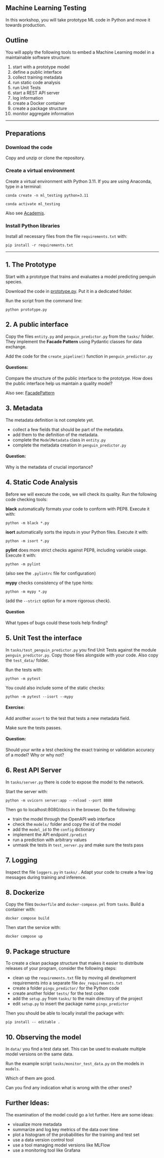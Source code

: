 
## Machine Learning Testing

In this workshop, you will take prototype ML code in Python and move it towards production.

## Outline

You will apply the following tools to embed a Machine Learning model in a maintainable software structure:

1. start with a prototype model
2. define a public interface
3. collect training metadata
4. run static code analysis
5. run Unit Tests
6. start a REST API server
7. log information
8. create a Docker container
9. create a package structure
10. monitor aggregate information

----

## Preparations

### Download the code

Copy and unzip or clone the repository.

### Create a virtual environment

Create a virtual environment with Python 3.11.
If you are using Anaconda, type in a terminal:

    conda create -n ml_testing python=3.11

    conda activate ml_testing

Also see [Academis](http://www.academis.eu/advanced_python/getting_started/virtualenv.html).

### Install Python libraries

Install all necessary files from the file `requirements.txt` with:

    pip install -r requirements.txt

----

## 1. The Prototype

Start with a prototype that trains and evaluates a model predicting penguin species.

Download the code in [prototype.py](prototype.py).
Put it in a dedicated folder.

Run the script from the command line:

    python prototype.py


## 2. A public interface

Copy the files `entity.py` and `penguin_predictor.py` from the `tasks/` folder.
They implement the **Facade Pattern** using Pydantic classes for data exchange.

Add the code for the `create_pipeline()` function in `penguin_predictor.py`

#### Questions:

Compare the structure of the public interface to the prototype.
How does the public interface help us maintain a quality model?

Also see: [FacadePattern](https://sourcemaking.com/design_patterns/facade)


## 3. Metadata

The metadata definition is not complete yet.

* collect a few fields that should be part of the metadata.
* add them to the definition of the metadata.
* complete the `ModelMetadata` class in `entity.py`
* complete the metadata creation in `penguin_predictor.py`

#### Question:

Why is the metadata of crucial importance?


## 4. Static Code Analysis

Before we will execute the code, we will check its quality.
Run the following code checking tools:

**black** automatically formats your code to conform with PEP8.
Execute it with:

    python -m black *.py

**isort** automatically sorts the inputs in your Python files.
Execute it with:

    python -m isort *.py

**pylint** does more strict checks against PEP8, including variable usage.
Execute it with:

    python -m pylint

(also see the `.pylintrc` file for configuration)

**mypy** checks consistency of the type hints:

    python -m mypy *.py

(add the `--strict` option for a more rigorous check).

#### Question

What types of bugs could these tools help finding?


## 5. Unit Test the interface

In `tasks/test_penguin_predictor.py` you find Unit Tests against the module `penguin_predictor.py`.
Copy those files alongside with your code.
Also copy the `test_data/` folder.

Run the tests with:

    python -m pytest

You could also include some of the static checks:

    python -m pytest --isort --mypy

#### Exercise:

Add another `assert` to the test that tests a new metadata field.

Make sure the tests passes.

#### Question:

Should your write a test checking the exact training or validation accuracy of a model? Why or why not?


## 6. Rest API Server

In `tasks/server.py` there is code to expose the model to the network.

Start the server with:

    python -m uvicorn server:app --reload --port 8080

Then go to localhost:8080/docs in the browser.
Do the following:

* train the model through the OpenAPI web interface
* check the `models/` folder and copy the id of the model
* add the `model_id` to the `config` dictionary 
* implement the API endpoint `/predict`
* run a prediction with arbitrary values
* unmask the tests in `test_server.py` and make sure the tests pass


## 7. Logging

Inspect the file `loggers.py` in `tasks/` .
Adapt your code to create a few log messages during training and inference.


## 8. Dockerize

Copy the files `Dockerfile` and `docker-compose.yml` from `tasks`.
Build a container with:

    docker compose build

Then start the service with:

    docker compose up


## 9. Package structure

To create a clean package structure that makes it easier to distribute releases of your program, consider the following steps:

* clean up the `requirements.txt` file by moving all development requirements into a separate file `dev_requirements.txt`
* create a folder `pingu_predictor/` for the Python code
* create another folder `tests/` for the test code
* add the `setup.py` from `tasks/` to the main directory of the project
* edit `setup.py` to insert the package name `pingu_predictor`

Then you should be able to locally install the package with:

    pip install -- editable .


## 10. Observing the model

In `data/` you find a test data set.
This can be used to evaluate multiple model versions on the same data.

Run the example script `tasks/monitor_test_data.py` on the models in `models`.

Which of them are good.

Can you find any indication what is wrong with the other ones?


## Further Ideas:

The examination of the model could go a lot further.
Here are some ideas:

* visualize more metadata
* summarize and log key metrics of the data over time
* plot a histogram of the probabilities for the training and test set
* use a data version control tool
* use a tool managing model versions like MLFlow
* use a monitoring tool like Grafana
